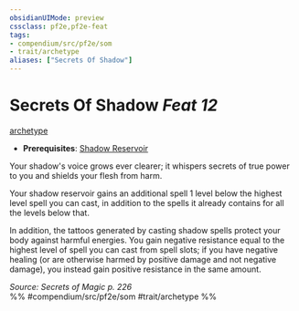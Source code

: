 ```yaml
---
obsidianUIMode: preview
cssclass: pf2e,pf2e-feat
tags:
- compendium/src/pf2e/som
- trait/archetype
aliases: ["Secrets Of Shadow"]
---
```

# Secrets Of Shadow  *Feat 12*  
[archetype](archetype.md "Archetype Feat Trait")  

- **Prerequisites**: [Shadow Reservoir](shadow-reservoir-som.md)

Your shadow's voice grows ever clearer; it whispers secrets of true power to you and shields your flesh from harm.

Your shadow reservoir gains an additional spell 1 level below the highest level spell you can cast, in addition to the spells it already contains for all the levels below that.

In addition, the tattoos generated by casting shadow spells protect your body against harmful energies. You gain negative resistance equal to the highest level of spell you can cast from spell slots; if you have negative healing (or are otherwise harmed by positive damage and not negative damage), you instead gain positive resistance in the same amount.

*Source: Secrets of Magic p. 226*  
%% #compendium/src/pf2e/som #trait/archetype %%